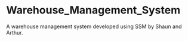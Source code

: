 # Warehouse_Management_System
A warehouse management system developed using SSM by Shaun and Arthur.
